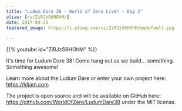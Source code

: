 ```yaml
---
title: "Ludum Dare 38 - World of Zero Live! - Day 2"
alias: [/v/ZiRJzS6HOhM/]
date: 2017-04-21
featured_image: https://i.ytimg.com/vi/ZiRJzS6HOhM/mqdefault.jpg

---
```


{{% youtube id="ZiRJzS6HOhM" %}}

It's time for Ludum Dare 38! Come hang out as we build... something. Something awesome!

Learn more about the Ludum Dare or enter your own project here: https://ldjam.com

The project is open source and will be available on GitHub here: https://github.com/WorldOfZero/LudumDare38 under the MIT license.
